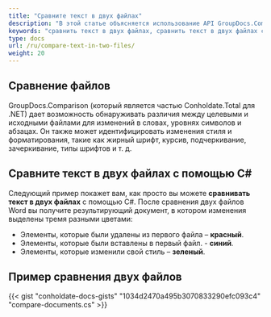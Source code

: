 ```yaml
---
title: "Сравните текст в двух файлах"
description: "В этой статье объясняется использование API GroupDocs.Comparison (который является частью Conholdate.Total для .NET) для сравнения текста в двух файлах."
keywords: "сравнить текст в двух файлах, сравнить текст в двух файлах с помощью C#"
type: docs
url: /ru/compare-text-in-two-files/
weight: 20
---
```

## Сравнение файлов

GroupDocs.Comparison (который является частью Conholdate.Total для .NET) дает возможность обнаруживать различия между целевыми и исходными файлами для изменений в словах, уровнях символов и абзацах. Он также может идентифицировать изменения стиля и форматирования, такие как жирный шрифт, курсив, подчеркивание, зачеркивание, типы шрифтов и т. д.

## Сравните текст в двух файлах с помощью C#

Следующий пример покажет вам, как просто вы можете **сравнивать текст в двух файлах** с помощью C#.
После сравнения двух файлов Word вы получите результирующий документ, в котором изменения выделены тремя разными цветами:

- Элементы, которые были удалены из первого файла – **красный**.
- Элементы, которые были вставлены в первый файл. - **синий**.
- Элементы, которые изменили свой стиль – **зеленый**.



## Пример сравнения двух файлов

{{< gist "conholdate-docs-gists" "1034d2470a495b3070833290efc093c4" "compare-documents.cs" >}}


